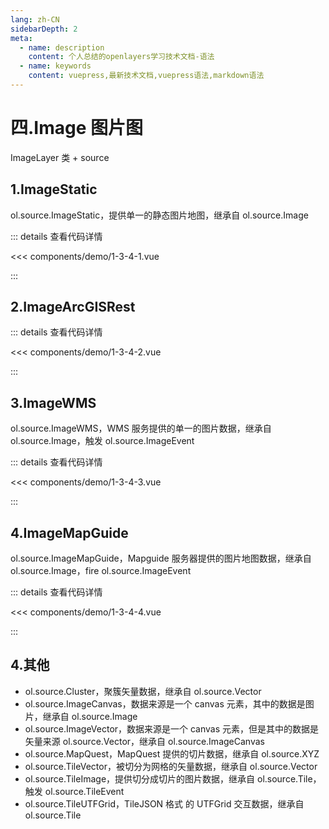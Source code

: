 ```yaml
---
lang: zh-CN
sidebarDepth: 2
meta:
  - name: description
    content: 个人总结的openlayers学习技术文档-语法
  - name: keywords
    content: vuepress,最新技术文档,vuepress语法,markdown语法
---
```


# 四.Image 图片图

ImageLayer 类 + source

## 1.ImageStatic

ol.source.ImageStatic，提供单一的静态图片地图，继承自 ol.source.Image

  <Container url="/resume/?type=openlayers&name=1-3-4-1.vue" />

::: details 查看代码详情

<<< components/demo/1-3-4-1.vue

:::

## 2.ImageArcGISRest

  <Container url="/resume/?type=openlayers&name=1-3-4-2.vue" />

::: details 查看代码详情

<<< components/demo/1-3-4-2.vue

:::

## 3.ImageWMS

ol.source.ImageWMS，WMS 服务提供的单一的图片数据，继承自 ol.source.Image，触发 ol.source.ImageEvent

  <Container url="/resume/?type=openlayers&name=1-3-4-3.vue" />

::: details 查看代码详情

<<< components/demo/1-3-4-3.vue

:::

## 4.ImageMapGuide

ol.source.ImageMapGuide，Mapguide 服务器提供的图片地图数据，继承自 ol.source.Image，fire ol.source.ImageEvent

  <Container url="/resume/?type=openlayers&name=1-3-4-4.vue" />

::: details 查看代码详情

<<< components/demo/1-3-4-4.vue

:::

## 4.其他

- ol.source.Cluster，聚簇矢量数据，继承自 ol.source.Vector
- ol.source.ImageCanvas，数据来源是一个 canvas 元素，其中的数据是图片，继承自 ol.source.Image
- ol.source.ImageVector，数据来源是一个 canvas 元素，但是其中的数据是矢量来源 ol.source.Vector，继承自 ol.source.ImageCanvas
- ol.source.MapQuest，MapQuest 提供的切片数据，继承自 ol.source.XYZ
- ol.source.TileVector，被切分为网格的矢量数据，继承自 ol.source.Vector
- ol.source.TileImage，提供切分成切片的图片数据，继承自 ol.source.Tile，触发 ol.source.TileEvent
- ol.source.TileUTFGrid，TileJSON 格式 的 UTFGrid 交互数据，继承自 ol.source.Tile
